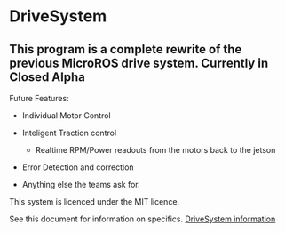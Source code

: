 # DriveSystem


## This program is a complete rewrite of the previous MicroROS drive system. Currently in Closed Alpha

Future Features:

* Individual Motor Control

* Inteligent Traction control
  
  * Realtime RPM/Power readouts from the motors back to the jetson

* Error Detection and correction

* Anything else the teams ask for.

This system is licenced under the MIT licence.


See this document for information on specifics. [DriveSystem information](SerialCommands.md)